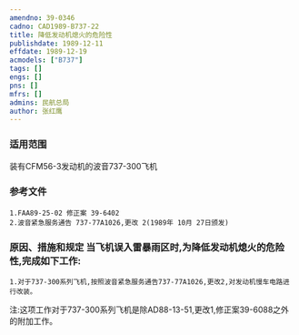 ```yaml
---
amendno: 39-0346  
cadno: CAD1989-B737-22  
title: 降低发动机熄火的危险性  
publishdate: 1989-12-11  
effdate: 1989-12-19  
acmodels: ["B737"]  
tags: []  
engs: []  
pns: []  
mfrs: []  
admins: 民航总局  
author: 张红鹰  
---
```

  
### 适用范围  
装有CFM56-3发动机的波音737-300飞机  
  
<!--more-->  
### 参考文件  
    1.FAA89-25-02 修正案 39-6402  
    2.波音紧急服务通告 737-77A1026,更改 2(1989年 10月 27日颁发)  
  
### 原因、措施和规定     当飞机误入雷暴雨区时,为降低发动机熄火的危险性,完成如下工作:  
    1.对于737-300系列飞机,按照波音紧急服务通告737-77A1026,更改2,对发动机慢车电路进行改装。  
注:这项工作对于737-300系列飞机是除AD88-13-51,更改1,修正案39-6088之外的附加工作。  
